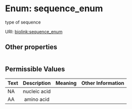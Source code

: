 
# Enum: sequence_enum


type of sequence

URI: [biolink:sequence_enum](https://w3id.org/biolink/vocab/sequence_enum)


## Other properties

|  |  |  |
| --- | --- | --- |

## Permissible Values

| Text | Description | Meaning | Other Information |
| :--- | :---: | :---: | ---: |
| NA | nucleic acid |  |  |
| AA | amino acid |  |  |

